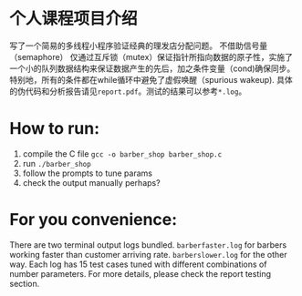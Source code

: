 # 个人课程项目介绍
写了一个简易的多线程小程序验证经典的理发店分配问题。 不借助信号量（semaphore） 仅通过互斥锁（mutex）保证指针所指向数据的原子性，实施了一个小的队列数据结构来保证数据产生的先后，加之条件变量（cond)确保同步。特别地，所有的条件都在while循环中避免了虚假唤醒（spurious wakeup). 具体的伪代码和分析报告请见`report.pdf`。测试的结果可以参考`*.log`。

# How to run:
1. compile the C file `gcc -o barber_shop barber_shop.c`
2. run `./barber_shop`
3. follow the prompts to tune params
4. check the output manually perhaps?

# For you convenience:
There are two terminal output logs bundled. 
`barberfaster.log` for barbers working faster than customer arriving rate.
`barberslower.log` for the other way.
Each log has 15 test cases tuned with different combinations of number parameters. For more details, please check the report testing section.
